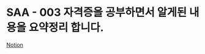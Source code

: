 # SAA - 003 자격증을 공부하면서 알게된 내용을 요약정리 합니다.
<a href="https://spring-voyage-4dd.notion.site/Aws-Saa-003-6f2d214ed242435ead8495a106e0baae">Notion</a>
